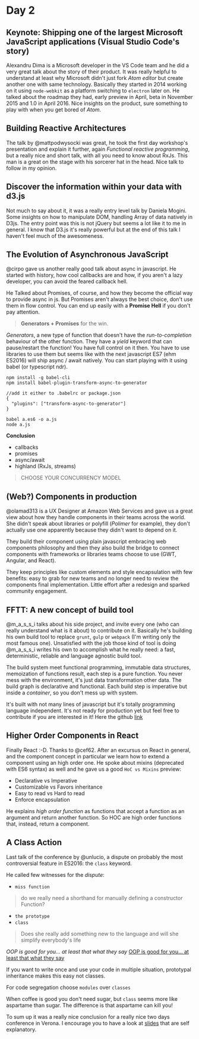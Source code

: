 # Day 2

## Keynote: Shipping one of the largest Microsoft JavaScript applications (Visual Studio Code's story)
Alexandru Dima is a Microsoft developer in the VS Code team and he did a very great talk about the story of their product.
It was really helpful to understand at least why Microsoft didn't just fork *Atom editor* but create another one with same technology.
Basically they started in 2014 working on it using `node-webkit` as a platform switching to `electron` later on.
He talked about the roadmap they had, early preview in April, beta in November 2015 and 1.0 in April 2016.
Nice insights on the product, sure something to play with when you get bored of *Atom*.

## Building Reactive Architectures
The talk by @mattpodwysocki was great, he took the first day workshop's presentation and explain it further, again *Functional reactive programming*, but a really nice and short talk, with all you need to know about RxJs.
This man is a great on the stage with his sorcerer hat in the head. Nice talk to follow in my opinion.

## Discover the information within your data with d3.js
Not much to say about it, it was a really entry level talk by Daniela Mogini. Some insights on how to manipulate DOM, handling Array of data natively in D3js. The entry point was this is not jQuery but seems a lot like it to me in general. I know that D3.js it's really powerful but at the end of this talk I haven't feel much of the awesomeness.

## The Evolution of Asynchronous JavaScript
@cirpo gave us another really good talk about async in javascript. He started with history, how cool callbacks are and how, if you aren't a lazy developer, you can avoid the feared callback hell.

He Talked about Promises, of course, and how they become the official way to provide async in js.
But Promises aren't always the best choice, don't use them in flow control. You can end up easily with a **Promise Hell** if you don't pay attention.

> **Generators + Promises** for the win.

*Generators*, a new type of function that doesn't have the *run-to-completion* behaviour of the other function.
They have a *yield* keyword that can pause/restart the function! You have full control on it then.
You have to use libraries to use them but seems like with the next javascript ES7 (ehm ES2016) will ship async / await natively.
You can start playing with it using babel (or typescript ndr).
```
npm install -g babel-cli
npm install babel-plugin-transform-async-to-generator

//add it either to .babelrc or package.json
{
  "plugins": ["transform-async-to-generator"]
}

babel a.es6 -o a.js
node a.js
```

**Conclusion**
 - callbacks
 - promises
 - async/await
 - highland (RxJs, streams)

> CHOOSE YOUR CONCURRENCY MODEL

## (Web?) Components in production
@olamad313 is a UX Designer at Amazon Web Services and gave us a great view about how they handle components in their teams across the world. She didn't speak about libraries or polyfill (*Polimer* for example), they don't actually use one apparently because they didn't want to depend on it.

They build their component using plain javascript embracing web components philosophy and then they also build the bridge to connect components with frameworks or libraries teams choose to use (GWT, Angular, and React).

They keep principles like custom elements and style encapsulation with few benefits: easy to grab for new teams and no longer need to review the components final implementation. Little effort after a redesign and sparked community engagement.

## FFTT: A new concept of build tool
@m_a_s_s_i talks about his side project, and invite every one (who can really understand what is it about) to contribute on it. Basically he's building his own build tool to replace `grunt`, `gulp` or `webpack` (I'm writing only the most famous one).
Unsatisfied with the job those kind of tool is doing @m_a_s_s_i writes his own to accomplish what he really need: a fast, deterministic, reliable and language agnostic build tool.

The build system meet functional programming, immutable data structures, memoization of functions result, each step is a pure function.
You never mess with the environment, it's just data transformation other data.
The build graph is declarative and functional. Each build step is imperative but inside a *container*, so you don't mess up with system.

It's built with not many lines of javascript but it's totally programming language independent.
It's not ready for production yet but feel free to contribute if you are interested in it! Here the github [link](https://github.com/massimiliano-mantione/fftt)

## Higher Order Components in React
Finally React :-D. Thanks to @cef62.
After an excursus on React in general, and the component concept in particular we learn how to extend a component using an high order one. He spoke about mixins (deprecated with ES6 syntax) as well and he gave us a good `HoC vs Mixins` preview:
- Declarative vs Imperative
- Customizable vs Favors inheritance
- Easy to read vs Hard to read
- Enforce encapsulation

He explains *high order function* as functions that accept a function as an argument and return another function.
So HOC are high order functions that, instead, return a component.

## A Class Action
Last talk of the conference by @unlucio, a dispute on probably the most controversial feature in ES2016: the `class` keyword.

He called few witnesses for the *dispute*:
  - `miss function`
  > do we really need a shorthand for manually defining a constructor Function?

  - `the prototype`
  - `class`
  > Does she really add something new to the language and will she simplify everybody's life

*OOP is good for you... at least that what they say*
[OOP is good for you... at least that what they say](http://thinknsmile.com/wp-content/uploads/2014/05/butter_is_good_for_you.jpg)

If you want to write once and use your code in multiple situation, prototypal inheritance makes this easy not classes.

For code segregation choose `modules` over `classes`

When coffee is good you don't need sugar, but `class` seems more like aspartame than sugar.
The difference is that aspartame can kill you!

To sum up it was a really nice conclusion for a really nice two days conference in Verona.
I encourage you to have a look at [slides](http://www.slideshare.net/unlucio/a-class-action) that are self explanatory.
